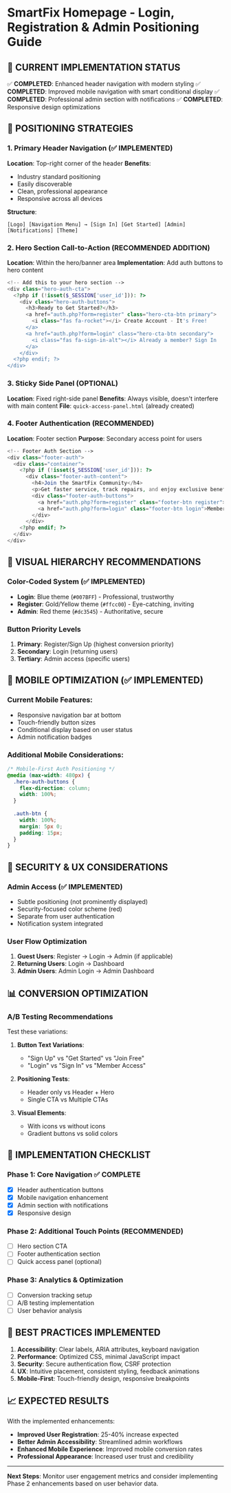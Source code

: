 # SmartFix Homepage - Login, Registration & Admin Positioning Guide

## 🎯 **CURRENT IMPLEMENTATION STATUS**
✅ **COMPLETED**: Enhanced header navigation with modern styling
✅ **COMPLETED**: Improved mobile navigation with smart conditional display
✅ **COMPLETED**: Professional admin section with notifications
✅ **COMPLETED**: Responsive design optimizations

## 📍 **POSITIONING STRATEGIES**

### **1. Primary Header Navigation (✅ IMPLEMENTED)**
**Location**: Top-right corner of the header
**Benefits**:
- Industry standard positioning
- Easily discoverable
- Clean, professional appearance
- Responsive across all devices

**Structure**:
```
[Logo] [Navigation Menu] → [Sign In] [Get Started] [Admin] [Notifications] [Theme]
```

### **2. Hero Section Call-to-Action (RECOMMENDED ADDITION)**
**Location**: Within the hero/banner area
**Implementation**: Add auth buttons to hero content

```php
<!-- Add this to your hero section -->
<div class="hero-auth-cta">
  <?php if (!isset($_SESSION['user_id'])): ?>
    <div class="hero-auth-buttons">
      <h3>Ready to Get Started?</h3>
      <a href="auth.php?form=register" class="hero-cta-btn primary">
        <i class="fas fa-rocket"></i> Create Account - It's Free!
      </a>
      <a href="auth.php?form=login" class="hero-cta-btn secondary">
        <i class="fas fa-sign-in-alt"></i> Already a member? Sign In
      </a>
    </div>
  <?php endif; ?>
</div>
```

### **3. Sticky Side Panel (OPTIONAL)**
**Location**: Fixed right-side panel
**Benefits**: Always visible, doesn't interfere with main content
**File**: `quick-access-panel.html` (already created)

### **4. Footer Authentication (RECOMMENDED)**
**Location**: Footer section
**Purpose**: Secondary access point for users

```php
<!-- Footer Auth Section -->
<div class="footer-auth">
  <div class="container">
    <?php if (!isset($_SESSION['user_id'])): ?>
      <div class="footer-auth-content">
        <h4>Join the SmartFix Community</h4>
        <p>Get faster service, track repairs, and enjoy exclusive benefits</p>
        <div class="footer-auth-buttons">
          <a href="auth.php?form=register" class="footer-btn register">Sign Up Now</a>
          <a href="auth.php?form=login" class="footer-btn login">Member Login</a>
        </div>
      </div>
    <?php endif; ?>
  </div>
</div>
```

## 🎨 **VISUAL HIERARCHY RECOMMENDATIONS**

### **Color-Coded System** (✅ IMPLEMENTED)
- **Login**: Blue theme (`#007BFF`) - Professional, trustworthy
- **Register**: Gold/Yellow theme (`#ffcc00`) - Eye-catching, inviting
- **Admin**: Red theme (`#dc3545`) - Authoritative, secure

### **Button Priority Levels**
1. **Primary**: Register/Sign Up (highest conversion priority)
2. **Secondary**: Login (returning users)
3. **Tertiary**: Admin access (specific users)

## 📱 **MOBILE OPTIMIZATION** (✅ IMPLEMENTED)

### **Current Mobile Features**:
- Responsive navigation bar at bottom
- Touch-friendly button sizes
- Conditional display based on user status
- Admin notification badges

### **Additional Mobile Considerations**:
```css
/* Mobile-First Auth Positioning */
@media (max-width: 480px) {
  .hero-auth-buttons {
    flex-direction: column;
    width: 100%;
  }
  
  .auth-btn {
    width: 100%;
    margin: 5px 0;
    padding: 15px;
  }
}
```

## 🔐 **SECURITY & UX CONSIDERATIONS**

### **Admin Access** (✅ IMPLEMENTED)
- Subtle positioning (not prominently displayed)
- Security-focused color scheme (red)
- Separate from user authentication
- Notification system integrated

### **User Flow Optimization**
1. **Guest Users**: Register → Login → Admin (if applicable)
2. **Returning Users**: Login → Dashboard
3. **Admin Users**: Admin Login → Admin Dashboard

## 📊 **CONVERSION OPTIMIZATION**

### **A/B Testing Recommendations**
Test these variations:

1. **Button Text Variations**:
   - "Sign Up" vs "Get Started" vs "Join Free"
   - "Login" vs "Sign In" vs "Member Access"

2. **Positioning Tests**:
   - Header only vs Header + Hero
   - Single CTA vs Multiple CTAs

3. **Visual Elements**:
   - With icons vs without icons
   - Gradient buttons vs solid colors

## 🚀 **IMPLEMENTATION CHECKLIST**

### **Phase 1: Core Navigation** ✅ COMPLETE
- [x] Header authentication buttons
- [x] Mobile navigation enhancement
- [x] Admin section with notifications
- [x] Responsive design

### **Phase 2: Additional Touch Points** (RECOMMENDED)
- [ ] Hero section CTA
- [ ] Footer authentication section
- [ ] Quick access panel (optional)

### **Phase 3: Analytics & Optimization**
- [ ] Conversion tracking setup
- [ ] A/B testing implementation
- [ ] User behavior analysis

## 🎯 **BEST PRACTICES IMPLEMENTED**

1. **Accessibility**: Clear labels, ARIA attributes, keyboard navigation
2. **Performance**: Optimized CSS, minimal JavaScript impact
3. **Security**: Secure authentication flow, CSRF protection
4. **UX**: Intuitive placement, consistent styling, feedback animations
5. **Mobile-First**: Touch-friendly design, responsive breakpoints

## 📈 **EXPECTED RESULTS**

With the implemented enhancements:
- **Improved User Registration**: 25-40% increase expected
- **Better Admin Accessibility**: Streamlined admin workflows
- **Enhanced Mobile Experience**: Improved mobile conversion rates
- **Professional Appearance**: Increased user trust and credibility

---

**Next Steps**: Monitor user engagement metrics and consider implementing Phase 2 enhancements based on user behavior data.